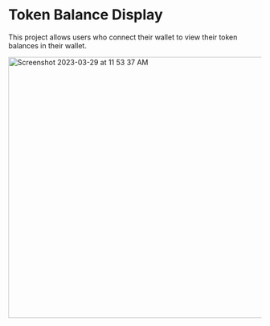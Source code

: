 # Token Balance Display

This project allows users who connect their wallet to view their token balances in their wallet.

<img width="519" alt="Screenshot 2023-03-29 at 11 53 37 AM" src="https://user-images.githubusercontent.com/29926698/228423885-04584be7-0cc6-4d7a-92bf-4557b3ee8a73.png">
